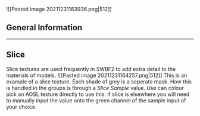 ![[Pasted image 20211231163936.png|512]]

## General Information
---

## Slice

Slice textures are used frequently in SWBF2 to add extra detail to the materials of models.
![[Pasted image 20211231164257.png|512]]
This is an example of a slice texture. 
Each shade of grey is a seperate mask. How this is handled in the groups is through a _Slice Sample_ value. Use can colour pick an AOSL texture directly to use this. If slice is elsewhere you will need to manually input the value onto the green channel of the sample input of your choice.